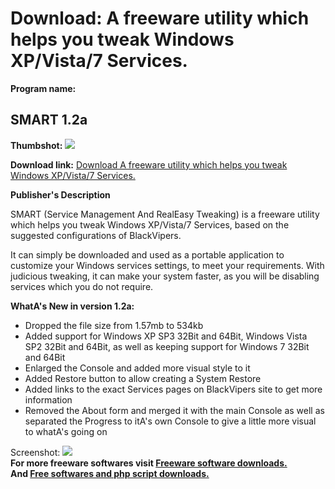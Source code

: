 # Download: A freeware utility which helps you tweak Windows XP/Vista/7 Services.

**Program name:**

## SMART 1.2a

  
**Thumbshot:** ![](http://www.freewarefiles.com/screenshot/smart12a_md.jpg)   
  
**Download link:** [Download A freeware utility which helps you tweak Windows XP/Vista/7 Services.](http://freesoftwares.boysofts.com/SMART_program_54925.html)  
  


**Publisher's Description**  
  


SMART (Service Management And RealEasy Tweaking) is a freeware utility which helps you tweak Windows XP/Vista/7 Services, based on the suggested configurations of BlackVipers. 

It can simply be downloaded and used as a portable application to customize your Windows services settings, to meet your requirements. With judicious tweaking, it can make your system faster, as you will be disabling services which you do not require.

**WhatA's New in version 1.2a:**

  * Dropped the file size from 1.57mb to 534kb 
  * Added support for Windows XP SP3 32Bit and 64Bit, Windows Vista SP2 32Bit and 64Bit, as well as keeping support for Windows 7 32Bit and 64Bit 
  * Enlarged the Console and added more visual style to it 
  * Added Restore button to allow creating a System Restore 
  * Added links to the exact Services pages on BlackVipers site to get more information 
  * Removed the About form and merged it with the main Console as well as separated the Progress to itA's own Console to give a little more visual to whatA's going on 

  
  
Screenshot: ![](http://www.freewarefiles.com/screenshot/smart12a.jpg)   
**For more freeware softwares visit [Freeware software downloads.](http://freesoftwares.boysofts.com/)**   
**And [Free softwares and php script downloads.](http://www.boysofts.com/)**
